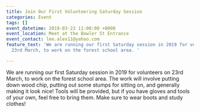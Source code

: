 ```yaml
---
title: Join Our First Volunteering Saturday Session
categories: Event
tags: []
event_datetime: 2019-03-23 11:00:00 +0000
event_location: Meet at the Bowler St Entrance
event_contact: lee.alex11@yahoo.com
feature_text: 'We are running our first Saturday session in 2019 for volunteers on
  23rd March, to work on the forest school area. '

---
```

We are running our first Saturday session in 2019 for volunteers on 23rd March, to work on the forest school area. The work will involve putting down wood chip, putting out some stumps for sitting on, and generally making it look nice! Tools will be provided, but if you have gloves and tools of your own, feel free to bring them. Make sure to wear boots and study clothes!